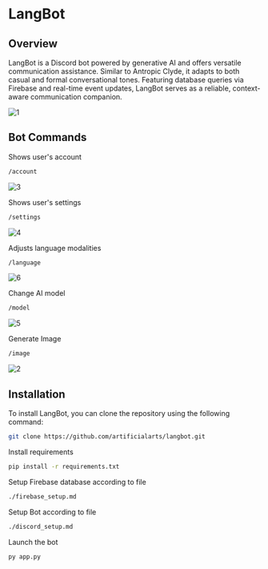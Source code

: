 # LangBot

## Overview
LangBot is a Discord bot powered by generative AI and offers versatile communication assistance. Similar to Antropic Clyde, it adapts to both casual and formal conversational tones. Featuring database queries via Firebase and real-time event updates, LangBot serves as a reliable, context-aware communication companion.

![1](https://github.com/artificialarts/LangBot/assets/145310115/6b6cfc30-1faf-4f2c-afaa-d90f0bbfcaf4)


## Bot Commands
Shows user's account
```bash
/account
```
![3](https://github.com/artificialarts/LangBot/assets/145310115/318d9015-f0f4-47bd-ac17-06c1cdb50951)

Shows user's settings
```bash
/settings
```
![4](https://github.com/artificialarts/LangBot/assets/145310115/51ce3468-dadc-45a8-b655-784216381b4c)

Adjusts language modalities
```bash
/language
```
![6](https://github.com/artificialarts/LangBot/assets/145310115/16ad1cc0-27f3-4872-862e-450085a8e07d)

Change AI model
```bash
/model
```
![5](https://github.com/artificialarts/LangBot/assets/145310115/246a748d-73ae-4fb1-ad51-58ebf01b5eda)

Generate Image
```bash
/image
```
![2](https://github.com/artificialarts/LangBot/assets/145310115/72675197-98ee-4959-a87c-631d2fa3387f)


## Installation

To install LangBot, you can clone the repository using the following command:

```bash
git clone https://github.com/artificialarts/langbot.git
```

Install requirements

```bash
pip install -r requirements.txt
```

Setup Firebase database according to file

```bash
./firebase_setup.md
```

Setup Bot according to file

```bash
./discord_setup.md
```

Launch the bot

```bash
py app.py
```

